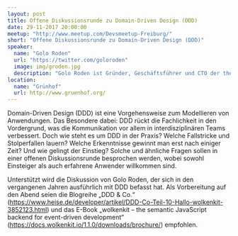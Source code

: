 ```yaml
---
layout: post
title: Offene Diskussionsrunde zu Domain-Driven Design (DDD)
date: 29-11-2017 20:00:00
meetup: "http://www.meetup.com/Devsmeetup-Freiburg/"
short: "Offene Diskussionsrunde zu Domain-Driven Design (DDD)"
speaker:
  name: "Golo Roden"
  url: "https://twitter.com/goloroden"
  image: img/groden.jpg
  description: "Golo Roden ist Gründer, Geschäftsführer und CTO der the native web GmbH, einem auf native Webtechnologien wie HTML und JavaScript spezialisierten Unternehmen. Er ist zweifacher MVP für C# und der Autor von „Node.js & Co.“, dem ersten deutschsprachigen Buch zu Node.js."
location:
  name: "Grünhof"
  url: http://www.gruenhof.org/
---
```


Domain-Driven Design (DDD) ist eine Vorgehensweise zum Modellieren von Anwendungen. Das Besondere dabei: DDD rückt die Fachlichkeit in den Vordergrund, was die Kommunikation vor allem in interdisziplinären Teams verbessert. Doch wie steht es um DDD in der Praxis? Welche Fallstricke und Stolperfallen lauern? Welche Erkenntnisse gewinnt man erst nach einiger Zeit? Und wie gelingt der Einstieg? Solche und ähnliche Fragen sollen in einer offenen Diskussionsrunde besprochen werden, wobei sowohl Einsteiger als auch erfahrene Anwender willkommen sind.

Unterstützt wird die Diskussion von Golo Roden, der sich in den vergangenen Jahren ausführlich mit DDD befasst hat. Als Vorbereitung auf den Abend seien die Blogreihe „DDD & Co.“ (https://www.heise.de/developer/artikel/DDD-Co-Teil-10-Hallo-wolkenkit-3852123.html) und das E-Book „wolkenkit – the semantic JavaScript backend for event-driven development“ (https://docs.wolkenkit.io/1.1.0/downloads/brochure/) empfohlen.
